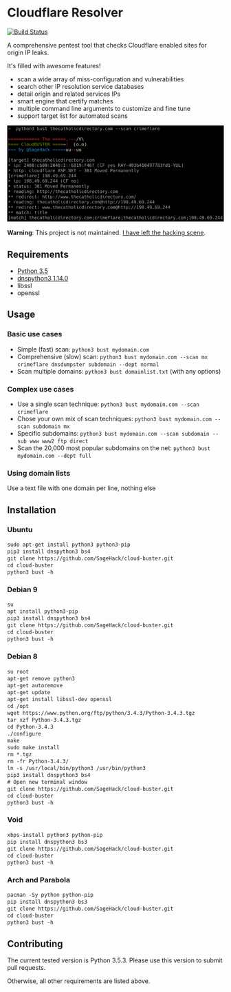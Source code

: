 ﻿# Cloudflare Resolver

[![Build Status](https://travis-ci.com/SageHack/cloud-buster.svg?branch=master)](https://travis-ci.com/SageHack/cloud-buster)

A comprehensive pentest tool that checks Cloudflare enabled sites for origin IP leaks.

It's filled with awesome features!

* scan a wide array of miss-configuration and vulnerabilities
* search other IP resolution service databases
* detail origin and related services IPs
* smart engine that certify matches
* multiple command line arguments to customize and fine tune
* support target list for automated scans

![Screenshot](/screenshot.png?raw=true "Usage example")

**Warning**: This project is not maintained. [I have left the hacking scene](https://hacklair.cyberguerrilla.org/thanks-for-all-the-fish/).

## Requirements
 * [Python 3.5](https://www.python.org/downloads/release/python-350/)
 * [dnspython3 1.14.0](http://www.dnspython.org/kits3/1.14.0/)
 * libssl
 * openssl

## Usage

### Basic use cases
* Simple (fast) scan: `python3 bust mydomain.com`
* Comprehensive (slow) scan: `python3 bust mydomain.com --scan mx crimeflare dnsdumpster subdomain --dept normal`
* Scan multiple domains: `python3 bust domainlist.txt` (with any options)

### Complex use cases
* Use a single scan technique: `python3 bust mydomain.com --scan crimeflare`
* Chose your own mix of scan techniques: `python3 bust mydomain.com --scan subdomain mx`
* Specific subdomains: `python3 bust mydomain.com --scan subdomain --sub www www2 ftp direct`
* Scan the 20,000 most popular subdomains on the net: `python3 bust mydomain.com --dept full`

### Using domain lists
Use a text file with one domain per line, nothing else

## Installation

### Ubuntu
```
sudo apt-get install python3 python3-pip
pip3 install dnspython3 bs4
git clone https://github.com/SageHack/cloud-buster.git
cd cloud-buster
python3 bust -h
```

### Debian 9
```
su
apt install python3-pip
pip3 install dnspython3 bs4
git clone https://github.com/SageHack/cloud-buster.git
cd cloud-buster
python3 bust -h
```

### Debian 8
```
su root
apt-get remove python3
apt-get autoremove
apt-get update
apt-get install libssl-dev openssl
cd /opt
wget https://www.python.org/ftp/python/3.4.3/Python-3.4.3.tgz
tar xzf Python-3.4.3.tgz
cd Python-3.4.3
./configure
make
sudo make install
rm *.tgz
rm -fr Python-3.4.3/
ln -s /usr/local/bin/python3 /usr/bin/python3
pip3 install dnspython3 bs4
# Open new terminal window
git clone https://github.com/SageHack/cloud-buster.git
cd cloud-buster
python3 bust -h
```

### Void
```
xbps-install python3 python-pip
pip install dnspython3 bs3
git clone https://github.com/SageHack/cloud-buster.git
cd cloud-buster
python3 bust -h
```

### Arch and Parabola
```
pacman -Sy python python-pip
pip install dnspython3 bs3
git clone https://github.com/SageHack/cloud-buster.git
cd cloud-buster
python3 bust -h
```

## Contributing

The current tested version is Python 3.5.3.
Please use this version to submit pull requests.

Otherwise, all other requirements are listed above.
